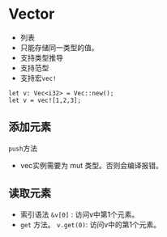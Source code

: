 # Vector

- 列表
- 只能存储同一类型的值。
- 支持类型推导
- 支持范型
- 支持宏`vec!`

```
let v: Vec<i32> = Vec::new();
let v = vec![1,2,3];
```

## 添加元素

`push`方法

- vec实例需要为 mut 类型。否则会编译报错。

## 读取元素

- 索引语法  `&v[0]` : 访问v中第1个元素。
- `get` 方法。 `v.get(0)`: 访问v中的第1个元素。
